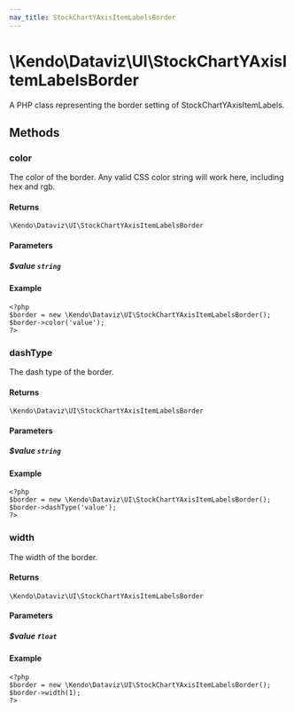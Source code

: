 ```yaml
---
nav_title: StockChartYAxisItemLabelsBorder
---
```


# \Kendo\Dataviz\UI\StockChartYAxisItemLabelsBorder

A PHP class representing the border setting of StockChartYAxisItemLabels.


## Methods

### color
The color of the border. Any valid CSS color string will work here, including
hex and rgb.

#### Returns
`\Kendo\Dataviz\UI\StockChartYAxisItemLabelsBorder`

#### Parameters

##### $value `string`



#### Example 
    <?php
    $border = new \Kendo\Dataviz\UI\StockChartYAxisItemLabelsBorder();
    $border->color('value');
    ?>

### dashType
The dash type of the border.

#### Returns
`\Kendo\Dataviz\UI\StockChartYAxisItemLabelsBorder`

#### Parameters

##### $value `string`



#### Example 
    <?php
    $border = new \Kendo\Dataviz\UI\StockChartYAxisItemLabelsBorder();
    $border->dashType('value');
    ?>

### width
The width of the border.

#### Returns
`\Kendo\Dataviz\UI\StockChartYAxisItemLabelsBorder`

#### Parameters

##### $value `float`



#### Example 
    <?php
    $border = new \Kendo\Dataviz\UI\StockChartYAxisItemLabelsBorder();
    $border->width(1);
    ?>

